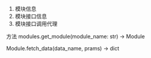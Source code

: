 1. 模块信息
2. 模块接口信息
3. 模块接口调用代理

方法
modules.get_module(module_name: str) -> Module

Module.fetch_data(data_name, prams) -> dict

